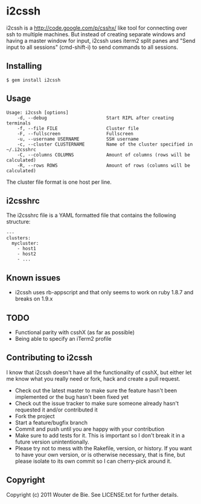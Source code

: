 # i2cssh

i2cssh is a http://code.google.com/p/csshx/ like tool for connecting over ssh to multiple machines. But instead of creating separate windows and having
a master window for input, i2cssh uses iterm2 split panes and "Send input to all sessions" (cmd-shift-i) to send commands
to all sessions.

## Installing 

    $ gem install i2cssh

## Usage

    Usage: i2cssh [options]
        -d, --debug                      Start RIPL after creating terminals
        -f, --file FILE                  Cluster file
        -F, --fullscreen                 Fullscreen
        -u, --username USERNAME          SSH username
        -c, --cluster CLUSTERNAME        Name of the cluster specified in ~/.i2csshrc
        -C, --columns COLUMNS            Amount of columns (rows will be calculated)
        -R, --rows ROWS                  Amount of rows (columns will be calculated)

The cluster file format is one host per line.

## i2csshrc

The i2csshrc file is a YAML formatted file that contains the following structure:

    ---
    clusters:
      mycluster:
        - host1
        - host2
        - ...

## Known issues

- i2cssh uses rb-appscript and that only seems to work on ruby 1.8.7 and breaks on 1.9.x

## TODO

- Functional parity with csshX (as far as possible)
- Being able to specify an iTerm2 profile

## Contributing to i2cssh

I know that i2cssh doesn't have all the functionality of csshX, but either let me know what you really need or 
fork, hack and create a pull request.
 
 * Check out the latest master to make sure the feature hasn't been implemented or the bug hasn't been fixed yet
 * Check out the issue tracker to make sure someone already hasn't requested it and/or contributed it
 * Fork the project
 * Start a feature/bugfix branch
 * Commit and push until you are happy with your contribution
 * Make sure to add tests for it. This is important so I don't break it in a future version unintentionally.
 * Please try not to mess with the Rakefile, version, or history. If you want to have your own version, or is otherwise necessary, that is fine, but please isolate to its own commit so I can cherry-pick around it.

## Copyright

Copyright (c) 2011 Wouter de Bie. See LICENSE.txt for
further details.

